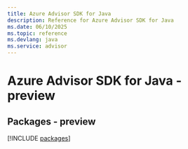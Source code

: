 ```yaml
---
title: Azure Advisor SDK for Java
description: Reference for Azure Advisor SDK for Java
ms.date: 06/10/2025
ms.topic: reference
ms.devlang: java
ms.service: advisor
---
```

# Azure Advisor SDK for Java - preview
## Packages - preview
[!INCLUDE [packages](advisor-index.md)]